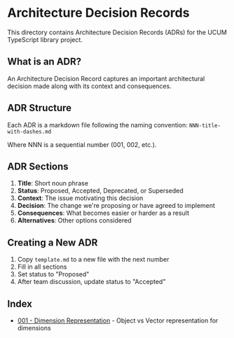 # Architecture Decision Records

This directory contains Architecture Decision Records (ADRs) for the UCUM TypeScript library project.

## What is an ADR?

An Architecture Decision Record captures an important architectural decision made along with its context and consequences.

## ADR Structure

Each ADR is a markdown file following the naming convention: `NNN-title-with-dashes.md`

Where NNN is a sequential number (001, 002, etc.).

## ADR Sections

1. **Title**: Short noun phrase
2. **Status**: Proposed, Accepted, Deprecated, or Superseded
3. **Context**: The issue motivating this decision
4. **Decision**: The change we're proposing or have agreed to implement
5. **Consequences**: What becomes easier or harder as a result
6. **Alternatives**: Other options considered

## Creating a New ADR

1. Copy `template.md` to a new file with the next number
2. Fill in all sections
3. Set status to "Proposed"
4. After team discussion, update status to "Accepted"

## Index

- [001 - Dimension Representation](001-dimension-representation.md) - Object vs Vector representation for dimensions